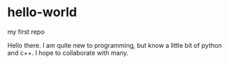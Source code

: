 # hello-world
my first repo

Hello there. I am quite new to programming, but know a little bit of python and c++. I hope to collaborate with many.
